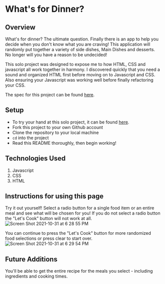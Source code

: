 # What's for Dinner?

## Overview

What's for dinner? The ultimate question. Finally there is an app to help you decide when you don't know what you are craving! This application will randomly put together a variety of side dishes, Main Dishes and desserts.  No longer will you have a reason to be undecided!

This solo project was designed to expose me to how HTML, CSS and javascript all work together in harmony. I discovered quickly that you need a sound and organized HTML first before moving on to Javascript and CSS.  Also ensuring your Javascript was working well before finally refactoring your CSS.  


The spec for this project can be found [here](https://frontend.turing.io/projects/module-1/dinner.html).

## Setup

- To try your hand at this solo project, it can be found [here](https://github.com/turingschool-examples/whats-for-dinner).
- Fork this project to your own Github account
- Clone the repository to your local machine
- `cd` into the project
- Read this README thoroughly, then begin working!

## Technologies Used
1. Javascript
2. CSS
3. HTML

## Instructions for using this page

Try it out yourself! Select a radio button for a single food item or an entire meal and see what will be chosen for you!  If you do not select a radio button the "Let's Cook" button will not work at all.  ![Screen Shot 2021-10-31 at 6 28 55 PM](https://user-images.githubusercontent.com/90149529/139607849-66cff11f-0552-41c7-92ab-d29c697f97e1.png)

You can continue to press the "Let's Cook" button for more randomized food selections or press clear to start over.
![Screen Shot 2021-10-31 at 6 29 54 PM](https://user-images.githubusercontent.com/90149529/139607905-a40197e5-0942-42fa-a547-4b41df630a9c.png)


## Future Additions
You'll be able to get the entire recipe for the meals you select - including ingredients and cooking times.  
